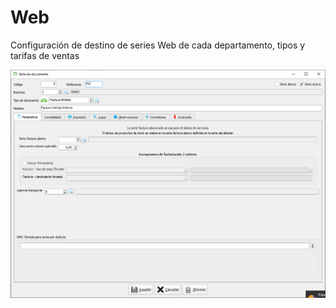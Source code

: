 # Web

Configuración de destino de series Web de cada departamento, tipos y tarifas de ventas

![](../../../.gitbook/assets/image%20%28302%29.png)

